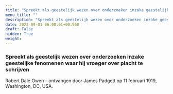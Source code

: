 ```yaml
---
title: "Spreekt als geestelijk wezen over onderzoeken inzake geestelijke fenomenen waar hij vroeger over placht te schrijven"
menu_title: ""
description: "Spreekt als geestelijk wezen over onderzoeken inzake geestelijke fenomenen waar hij vroeger over placht te schrijven"
date: 2023-09-01 06:00:01+00:960
draft: False
hidden: True
weight:
---
```

### Spreekt als geestelijk wezen over onderzoeken inzake geestelijke fenomenen waar hij vroeger over placht te schrijven

Robert Dale Owen - ontvangen door James Padgett op 11 februari 1919, Washington, DC, USA.
